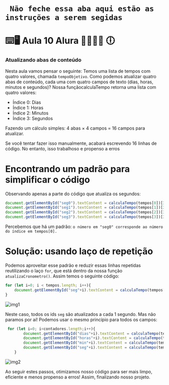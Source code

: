 # `` Não feche essa aba aqui estão as instruções a serem segidas``
# ⌨️🖥️ Aula 10 Alura 🧑‍💻👩‍💻 🕕
### Atualizando abas de conteúdo

Nesta aula vamos pensar o seguinte: Temos uma lista de tempos com quatro valores, chamada `tempoObjetivo`. Como podemos atualizar quatro abas de conteúdo, cada uma com quatro campos de texto (dias, horas, minutos e segundos)?
Nossa funçãocalculaTempo retorna uma lista com quatro valores:

* Índice 0: Dias
* Índice 1: Horas
* Índice 2: Minutos
* Índice 3: Segundos

Fazendo um cálculo simples: 4 abas × 4 campos = 16 campos para atualizar.

Se você tentar fazer isso manualmente, acabará escrevendo 16 linhas de código. No entanto, isso trabalhoso e propenso a erros

# Encontrando um padrão para simplificar o código
Observando apenas a parte do código que atualiza os segundos:

~~~javascript
document.getElementById("seg0").textContent = calculaTempo(tempos[0])[3];
document.getElementById("seg1").textContent = calculaTempo(tempos[1])[3];
document.getElementById("seg2").textContent = calculaTempo(tempos[2])[3];
document.getElementById("seg3").textContent = calculaTempo(tempos[3])[3];
~~~

Percebemos que há um padrão: `o número em "seg0" corresponde ao número do índice em tempos[0].`

# Solução: usando laço de repetição

Podemos aproveitar esse padrão e reduzir essas linhas repetidas reutilizando o laço `for`, que está dentro da nossa função `atualizaCronometro()`. Assim temos o seguinte código:

~~~javascript
for (let i=0; i < tempos.length; i++){
    document.getElementById("seg"+i).textContent = calculaTempo(tempos[i])[3];
}
~~~

![img1](https://cdn3.gnarususercontent.com.br/3373-javascript/aula10_facacomoeufiz_gif1.gif.gif)

Neste caso, todos os ids `seg` são atualizados a cada 1 segundo. Mas não paramos por aí! Podemos usar o mesmo princípio para todos os campos:

~~~javascript
 for (let i=0; i<contadores.length;i++){
        document.getElementById("dias"+i).textContent = calculaTempo(tempos[i])[0];
        document.getElementById("horas"+i).textContent = calculaTempo(tempos[i])[1];
        document.getElementById("min"+i).textContent = calculaTempo(tempos[i])[2];
        document.getElementById("seg"+i).textContent = calculaTempo(tempos[i])[3];
    }
~~~

![img2](https://cdn3.gnarususercontent.com.br/3373-javascript/aula10_facacomoeufiz_img1.png)

Ao seguir estes passos, otimizamos nosso código para ser mais limpo, eficiente e menos propenso a erros! Assim, finalizando nosso projeto.
